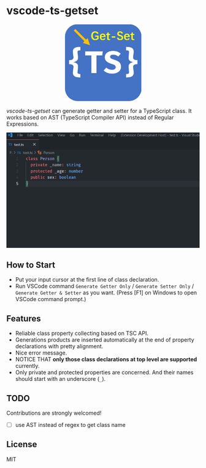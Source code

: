 # vscode-ts-getset

<p align="center">
  <img src="./icon.png" width="200px" height="auto">
</p>

_vscode-ts-getset_ can generate getter and setter for a TypeScript class. It works based on AST (TypeScript Compiler API) instead of Regular Expressions.

<p align="center">
  <img src="./demo.gif">
</p>

## How to Start

- Put your input cursor at the first line of class declaration.
- Run VSCode command `Generate Getter Only` / `Generate Setter Only` / `Generate Getter & Setter` as you want. (Press [F1] on Windows to open VSCode command prompt.)

## Features

- Reliable class property collecting based on TSC API.
- Generations products are inserted automatically at the end of property declarations with pretty alignment.
- Nice error message.
- NOTICE THAT **only those class declarations at top level are supported** currently.
- Only private and protected properties are concerned. And their names should start with an underscore (`_`).

## TODO

Contributions are strongly welcomed!

- [ ] use AST instead of regex to get class name

## License

MIT
